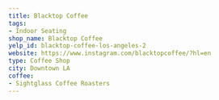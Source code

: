 ```yaml
---
title: Blacktop Coffee
tags:
- Indoor Seating
shop_name: Blacktop Coffee
yelp_id: blacktop-coffee-los-angeles-2
website: https://www.instagram.com/blacktopcoffee/?hl=en
type: Coffee Shop
city: Downtown LA
coffee:
- Sightglass Coffee Roasters
---
```


